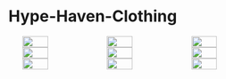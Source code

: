 ﻿# Hype-Haven-Clothing
<div style="display: flex; flex-wrap: wrap; justify-content: center;">
  <img src="[https://raw.githubusercontent.com/Kunalgarg108/Hype-Haven-Clothing/main/image1.png](https://github.com/Kunalgarg108/Hype-Haven-Clothing/blob/main/public/image1.png)" width="30%">
  <img src="[https://github.com/Kunalgarg108/Hype-Haven-Clothing.git/image2.png](https://github.com/Kunalgarg108/Hype-Haven-Clothing/blob/main/public/image1.png)" width="30%">
  <img src="[https://github.com/Kunalgarg108/Hype-Haven-Clothing.git/image3.png](https://github.com/Kunalgarg108/Hype-Haven-Clothing/blob/main/public/image1.png)" width="30%">
  <img src="[https://github.com/Kunalgarg108/Hype-Haven-Clothing.git/image4.png](https://github.com/Kunalgarg108/Hype-Haven-Clothing/blob/main/public/image1.png)" width="30%">
  <img src="https://github.com/Kunalgarg108/Hype-Haven-Clothing.git/image5.png" width="30%">
  <img src="https://github.com/Kunalgarg108/Hype-Haven-Clothing.git/image6.png" width="30%">
  <img src="/image7.png" width="30%">
  <img src="/image8.png" width="30%">
  <img src="/image9.png" width="30%">
</div>
